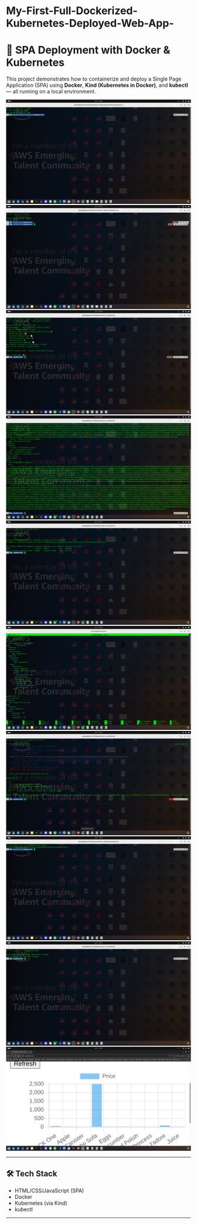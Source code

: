 # My-First-Full-Dockerized-Kubernetes-Deployed-Web-App-

# 🚀 SPA Deployment with Docker & Kubernetes

This project demonstrates how to containerize and deploy a Single Page Application (SPA) using **Docker**, **Kind (Kubernetes in Docker)**, and **kubectl** — all running on a local environment.

![screenshot](./80.png) 
![screenshot](./84.png) 
![screenshot](./86.png) 
![screenshot](./K8s.png) 
![screenshot](./nodovi.png)
![screenshot](./yaml.png)
![screenshot](./docker.png)
![screenshot](./docker-run.png)
![screenshot](./deploy.png)
![screenshot](./web-radi.png)


---

## 🛠 Tech Stack

- HTML/CSS/JavaScript (SPA)
- Docker
- Kubernetes (via Kind)
- kubectl

---

